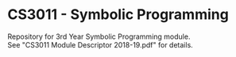 # CS3011 - Symbolic Programming

Repository for 3rd Year Symbolic Programming module.  
See "CS3011 Module Descriptor 2018-19.pdf" for details.

